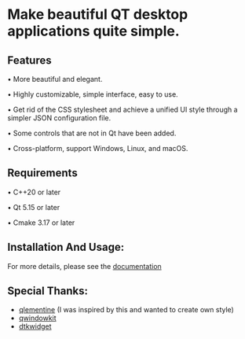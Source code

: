 # Make beautiful QT desktop applications quite simple.

## Features
• More beautiful and elegant.

• Highly customizable, simple interface, easy to use.

• Get rid of the CSS stylesheet and achieve a unified UI style through a simpler JSON configuration file.

• Some controls that are not in Qt have been added.

• Cross-platform, support Windows, Linux, and macOS.

## Requirements
• C++20 or later

• Qt 5.15 or later

• Cmake 3.17 or later

## Installation And Usage:

For more details, please see the [documentation](docs/Installation.md)

## Special Thanks:
 - [qlementine]((https://github.com/oclero/qlementine)) (I was inspired by this and wanted to create own style)
 - [qwindowkit](https://github.com/stdware/qwindowkit)
 - [dtkwidget](https://github.com/linuxdeepin/dtkwidget)